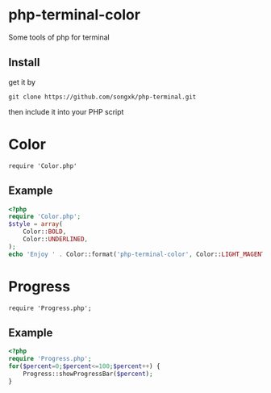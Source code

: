 # php-terminal-color
Some tools of php for terminal

## Install

get it by

`git clone https://github.com/songxk/php-terminal.git`

then include it into your PHP script

# Color
`require 'Color.php'`

## Example

``` php
<?php
require 'Color.php';
$style = array(
    Color::BOLD,
    Color::UNDERLINED,
);
echo 'Enjoy ' . Color::format('php-terminal-color', Color::LIGHT_MAGENTA, $style) . ' library';
```

# Progress
`require 'Progress.php';`

## Example

```php
<?php
require 'Progress.php';
for($percent=0;$percent<=100;$percent++) {
    Progress::showProgressBar($percent);
}
```
